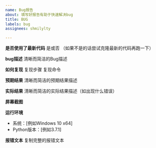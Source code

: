 ```yaml
---
name: Bug报告
about: 填写好报告有助于快速解决bug
title: BUG
labels: bug
assignees: shmilylty

---
```


**是否使用了最新代码**
是或否
（如果不是的话尝试克隆最新的代码再跑一下）

**bug描述**
清晰而简洁的Bug描述

**如何复现**
复现步骤
复现命令

**预期结果**
清晰而简洁的预期结果描述

**实际结果**
清晰而简洁的实际结果描述（如出现什么错误）

**屏幕截图**


**运行环境**
 - 系统：[例如Windows 10 x64]
 - Python版本：[例如3.7.1]


**报错文本**
复制完整的报错文本

